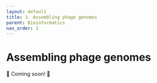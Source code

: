```yaml
---
layout: default
title: 3. Assembling phage genomes
parent: Bioinformatics
nav_order: 3
---
```



# Assembling phage genomes

🚧 Coming soon! 🚧